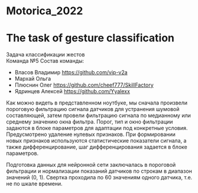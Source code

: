 # Motorica_2022
# The task of gesture classification  
Задача классификации жестов  
Команда №5
Состав команды:
- Власов Владимир https://github.com/vip-v2a
- Мархай Ольга
- Плюснин Олег https://github.com/cheef777/SkillFactory
- Ядринцев Алексей https://github.com/Yyalexx

Как можно видеть в представленном ноутбуке, мы сначала произвели пороговую фильтрацию сигнала датчиков для устранения шумовой составляющей, затем провели фильтрацию сигнала по медианному или среднему значению окна фильтра. Порог, тип и окно фильтрации задаются в блоке параметров для адаптации под конкретные условия. Предусмотрено удаление нулевых признаков. При формировании новых признаков используются статистические показатели сигнала, а также дифференцирование, шаг дифференцирования задается в блоке параметров.

Подготовка данных для нейронной сети заключалась в пороговой фильтрации и нормализации показаний датчиков по строкам в диапазон значений (0, 1).
Свертка проходила по 60 значениям одного датчика, т.е. не по шкале времени.

